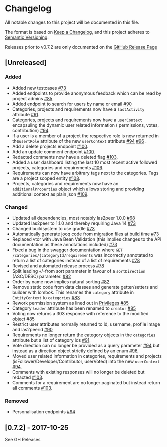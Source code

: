 # Changelog

All notable changes to this project will be documented in this file.

The format is based on [Keep a Changelog](https://keepachangelog.com/en/1.0.0/), and this project adheres
to [Semantic Versioning](https://semver.org/spec/v2.0.0.html).

Releases prior to v0.7.2 are only documented on
the [GitHub Release Page](https://github.com/rwth-acis/RequirementsBazaar/releases)

## [Unreleased]

### Added

- Added new testcases [#73](https://github.com/rwth-acis/RequirementsBazaar/pull/73)
- Added endpoints to provide anonymous feedback which can be read by project
  admins [#85](https://github.com/rwth-acis/RequirementsBazaar/pull/85)
- Added endpoint to search for users by name or email [#90](https://github.com/rwth-acis/RequirementsBazaar/pull/90)
- Categories, projects and requirements now have a `lastActivity`
  attribute [#91](https://github.com/rwth-acis/RequirementsBazaar/pull/91).
- Categories, projects and requirements now have a `userContext` encapsuling the dynamic user related information (
  permissions, votes, contribution) [#94](https://github.com/rwth-acis/RequirementsBazaar/pull/94).
- If a user is a member of a project the respective role is now returned in the`usertRole` attribute of the
  new `userContext`
  attribute [#94](https://github.com/rwth-acis/RequirementsBazaar/pull/94) [#96](https://github.com/rwth-acis/RequirementsBazaar/pull/96)
  .
- Add a delete projects endpoint [#100](https://github.com/rwth-acis/RequirementsBazaar/pull/100).
- Add an update comment endpoint [#100](https://github.com/rwth-acis/RequirementsBazaar/pull/100).
- Redacted comments now have a deleted flag [#103](https://github.com/rwth-acis/RequirementsBazaar/pull/103).
- Added a user dashboard listing the last 10 most recent active followed projects, categories and
  requirements [#106](https://github.com/rwth-acis/RequirementsBazaar/pull/106).
- Requirements can now have arbitrary tags next to the categories. Tags are a project scoped
  entity [#108](https://github.com/rwth-acis/RequirementsBazaar/pull/108).
- Projects, categories and requirements now have an `additionalProperties` object which allows storing and providing
  additional context as plain json [#109](https://github.com/rwth-acis/RequirementsBazaar/pull/109).

### Changed

- Updated all dependencies, most notably las2peer 1.0.0 [#68](https://github.com/rwth-acis/RequirementsBazaar/pull/68)
- Updated las2peer to 1.1.0 and thereby requiring Java 14 [#73](https://github.com/rwth-acis/RequirementsBazaar/pull/73)
- Changed buildsystem to use gradle [#73](https://github.com/rwth-acis/RequirementsBazaar/pull/73)
- Automatically generate jooq code from migration files at build
  time [#73](https://github.com/rwth-acis/RequirementsBazaar/pull/73)
- Replaced vtor with Java Bean Validation (this implies changes to the API documentation as these annotations included)
  [#73](https://github.com/rwth-acis/RequirementsBazaar/pull/73)
- Fixed a bug in the swagger documentation where `GET /categories/{categoryId/requirements` was incorrectly annotated to
  return a list of categories instead of a list of
  requirements [#78](https://github.com/rwth-acis/RequirementsBazaar/pull/78)
- Revised and automated release process [#78](https://github.com/rwth-acis/RequirementsBazaar/pull/78)
- Split leading `+`/`-`from sort parameter in favour of a `sortDirection` (ASC/DESC) parameter.
  [#82](https://github.com/rwth-acis/RequirementsBazaar/pull/82)
- Order by name now implies natural sorting [#82](https://github.com/rwth-acis/RequirementsBazaar/pull/82)
- Remove static code from data classes and generate getter/setters and builder with lombok. This renames the `category`
  attribute in `EntityContext` to `categories` [#83](https://github.com/rwth-acis/RequirementsBazaar/pull/82)
- Rework permission system as lined out
  in [Privileges](docs/Privileges.md) [#85](https://github.com/rwth-acis/RequirementsBazaar/pull/85)
- Category `leader` attribute has been renamed
  to `creator` [#85](https://github.com/rwth-acis/RequirementsBazaar/pull/85)
- Voting now returns a 303 response with reference to the modified
  object [#85](https://github.com/rwth-acis/RequirementsBazaar/pull/85)
- Restrict user attributes normally returned to id, username, profile image and
  las2peerid [#90](https://github.com/rwth-acis/RequirementsBazaar/pull/90)
- Requirements no longer return the category objects in the `categories` attribute but a list of category
  ids [#91](https://github.com/rwth-acis/RequirementsBazaar/pull/91).
- Vote direction can no longer be provided as a query
  parameter [#94](https://github.com/rwth-acis/RequirementsBazaar/pull/94) but instead as a direction object strictly
  defined by an enum [#96](https://github.com/rwth-acis/RequirementsBazaar/pull/96),
- Moved user related information in categories, requirements and projects (isFollower/Developer/Contributor, userVoted)
  into the new `userContext` [#94](https://github.com/rwth-acis/RequirementsBazaar/pull/94).
- Comments with existing responses will no longer be deleted but
  redacted [#103](https://github.com/rwth-acis/RequirementsBazaar/pull/103).
- Comments for a requirement are no longer paginated but instead return all
  comments [#103](https://github.com/rwth-acis/RequirementsBazaar/pull/103).

### Removed

- Personalisation endpoints [#94](https://github.com/rwth-acis/RequirementsBazaar/pull/94)

## [0.7.2] - 2017-10-25

See GH Releases
